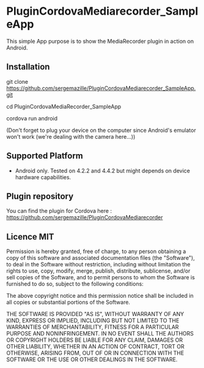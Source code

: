 # PluginCordovaMediarecorder_SampleApp

This simple App purpose is to show the MediaRecorder plugin in action on Android.

## Installation

git clone https://github.com/sergemazille/PluginCordovaMediarecorder_SampleApp.git

cd PluginCordovaMediaRecorder_SampleApp

cordova run android

(Don't forget to plug your device on the computer since Android's emulator won't work (we're dealing with the camera here...))
    
## Supported Platform

- Android only.
Tested on 4.2.2 and 4.4.2 but might depends on device hardware capabilities.

## Plugin repository

You can find the plugin for Cordova here :
https://github.com/sergemazille/PluginCordovaMediarecorder

## Licence MIT

Permission is hereby granted, free of charge, to any person obtaining a copy of this software and associated documentation files (the "Software"), to deal in the Software without restriction, including without limitation the rights to use, copy, modify, merge, publish, distribute, sublicense, and/or sell copies of the Software, and to permit persons to whom the Software is furnished to do so, subject to the following conditions:

The above copyright notice and this permission notice shall be included in all copies or substantial portions of the Software.

THE SOFTWARE IS PROVIDED "AS IS", WITHOUT WARRANTY OF ANY KIND, EXPRESS OR IMPLIED, INCLUDING BUT NOT LIMITED TO THE WARRANTIES OF MERCHANTABILITY, FITNESS FOR A PARTICULAR PURPOSE AND NONINFRINGEMENT. IN NO EVENT SHALL THE AUTHORS OR COPYRIGHT HOLDERS BE LIABLE FOR ANY CLAIM, DAMAGES OR OTHER LIABILITY, WHETHER IN AN ACTION OF CONTRACT, TORT OR OTHERWISE, ARISING FROM, OUT OF OR IN CONNECTION WITH THE SOFTWARE OR THE USE OR OTHER DEALINGS IN THE SOFTWARE.